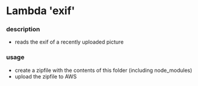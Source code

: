 # Lambda 'exif'

### description
- reads the exif of a recently uploaded picture

### usage
- create a zipfile with the contents of this folder (including node_modules)
- upload the zipfile to AWS
